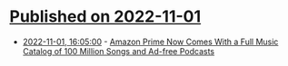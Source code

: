 # [Published on 2022-11-01](index.md)

* [2022-11-01, 16:05:00](https://entertainment.slashdot.org/story/22/11/01/160235/amazon-prime-now-comes-with-a-full-music-catalog-of-100-million-songs-and-ad-free-podcasts?utm_source=rss1.0mainlinkanon&utm_medium=feed) - [Amazon Prime Now Comes With a Full Music Catalog of 100 Million Songs and Ad-free Podcasts](https://entertainment.slashdot.org/story/22/11/01/160235/amazon-prime-now-comes-with-a-full-music-catalog-of-100-million-songs-and-ad-free-podcasts?utm_source=rss1.0mainlinkanon&utm_medium=feed)
